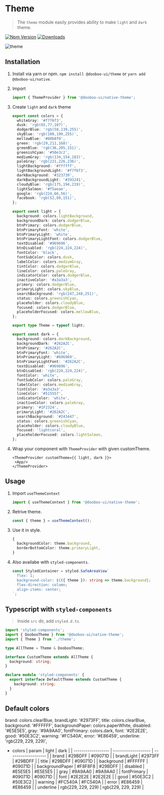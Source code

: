 # Theme

> The `theme` module easily provides ability to make `light` and `dark` theme.

[![Npm Version](http://img.shields.io/npm/v/@dooboo-ui/native-theme.svg?style=flat-square)](https://npmjs.org/package/@dooboo-ui/native-theme)
[![Downloads](http://img.shields.io/npm/dm/@dooboo-ui/native-switch-toggle.svg?style=flat-square)](https://npmjs.org/package/@dooboo-ui/native-theme)

![theme](https://user-images.githubusercontent.com/27461460/69912924-08864300-1474-11ea-90aa-e815063fe7e6.gif)

## Installation

1. Install via yarn or npm.
   `npm install @dooboo-ui/theme` or `yarn add @dooboo-ui/native`.

2. Import
   ```ts
   import { ThemeProvider } from '@dooboo-ui/native-theme';
   ```

3. Create `light` and `dark` theme
   ```ts
   export const colors = {
     whiteGray: '#f7f6f3',
     dusk: 'rgb(65,77,107)',
     dodgerBlue: 'rgb(58,139,255)',
     skyBlue: 'rgb(100,199,255)',
     mellowBlue: '#80b8f0',
     green: 'rgb(29,211,168)',
     greenBlue: 'rgb(36,205,151)',
     greenishCyan: '#50e3c2',
     mediumGray: 'rgb(134,154,183)',
     paleGray: 'rgb(221,226,236)',
     lightBackground: '#ffffff',
     lightBackgroundLight: '#f7f6f3',
     darkBackground: '#323739',
     darkBackgroundLight: '#393241',
     cloudyBlue: 'rgb(175,194,219)',
     lightSalmon: '#f5aeae',
     google: 'rgb(224,66,56)',
     facebook: 'rgb(52,89,151)',
   };

   export const light = {
     background: colors.lightBackground,
     backgroundDark: colors.dodgerBlue,
     btnPrimary: colors.dodgerBlue,
     btnPrimaryFont: 'white',
     btnPrimaryLight: 'white',
     btnPrimaryLightFont: colors.dodgerBlue,
     textDisabled: '#969696',
     btnDisabled: 'rgb(224,224,224)',
     fontColor: 'black',
     fontSubColor: colors.dusk,
     labelColor: colors.mediumGray,
     tintColor: colors.dodgerBlue,
     lineColor: colors.paleGray,
     indicatorColor: colors.dodgerBlue,
     inactiveColor: '#a3a3a3',
     primary: colors.dodgerBlue,
     primaryLight: colors.skyBlue,
     searchBackground: 'rgb(247,248,251)',
     status: colors.greenishCyan,
     placeholder: colors.cloudyBlue,
     focused: colors.dodgerBlue,
     placeholderFocused: colors.mellowBlue,
   };

   export type Theme = typeof light;

   export const dark = {
     background: colors.darkBackground,
     backgroundDark: '#262A2C',
     btnPrimary: '#262A2C',
     btnPrimaryFont: 'white',
     btnPrimaryLight: '#696969',
     btnPrimaryLightFont: '#262A2C',
     textDisabled: '#969696',
     btnDisabled: 'rgb(224,224,224)',
     fontColor: 'white',
     fontSubColor: colors.paleGray,
     labelColor: colors.mediumGray,
     tintColor: '#a3a3a3',
     lineColor: '#515557',
     indicatorColor: 'white',
     inactiveColor: colors.paleGray,
     primary: '#1F2324',
     primaryLight: '#262A2C',
     searchBackground: '#243447',
     status: colors.greenishCyan,
     placeholder: colors.cloudyBlue,
     focused: 'lightcoral',
     placeholderFocused: colors.lightSalmon,
   };
   ```

4. Wrap your component with `ThemeProvider` with given customTheme.
   ```tsx
   <ThemeProvider customTheme={{ light, dark }}>
    <App/>
   </ThemeProvider>
   ```

## Usage

1. Import `useThemeContext`
   ```ts
   import { useThemeContext } from '@dooboo-ui/native-theme';
   ```

2. Retrive theme.
   ```ts
   const { theme } = useThemeContext();
   ```

3. Use it in style.
   ```ts
   {
     backgroundColor: theme.background,
     borderBottomColor: theme.primaryLight,
   }
   ```

4. Also availabe with `styled-components`.
   ```ts
   const StyledContainer = styled.SafeAreaView`
     flex: 1;
     background-color: ${({ theme }): string => theme.background};
     flex-direction: column;
     align-items: center;
   `;
   ```

## Typescript with `styled-components`

> Inside `src` dir, add `styled.d.ts`.

```ts
import 'styled-components';
import { DoobooTheme } from '@dooboo-ui/native-theme';
import { Theme } from './theme';

type AllTheme = Theme & DoobooTheme;

interface CustomTheme extends AllTheme {
  background: string;
}

declare module 'styled-components' {
  export interface DefaultTheme extends CustomTheme {
    background: string;
  }
}
```


## Default colors
  brand: colors.clearBlue,
  brandLight: '#2973FF',
  title: colors.clearBlue,
  background: '#FFFFFF',
  backgroundPaper: colors.paperWhite,
  disabled: '#E5E5E5',
  gray: '#9A9AA0',
  fontPrimary: colors.dark,
  font: '#2E2E2E',
  good: '#50E3C2',
  warning: '#FC540A',
  error: '#E86459',
  underline: 'rgb(229, 229, 229)',

- colors
  | param              | light               | dark                |
  | ------------------ | ------------------- | ------------------- |
  | brand              | #29BDFF             | #09071D             |
  | brandLight         | #2973FF             | #29BDFF             |
  | title              | #29BDFF             | #09071D             |
  | background         | #FFFFFF             | #09071D             |
  | backgroundPaper    | #F8F8F8             | #29BDFF             |
  | disabled           | #E5E5E5             | #E5E5E5             |
  | gray               | #9A9AA0             | #9A9AA0             |
  | fontPrimary        | #09071D             | #09071D             |
  | font               | #2E2E2E             | #2E2E2E             |
  | good               | #50E3C2             | #50E3C2             |
  | warning            | #FC540A             | #FC540A             |
  | error              | #E86459             | #E86459             |
  | underline          | rgb(229, 229, 229)  | rgb(229, 229, 229)  |
